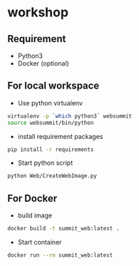 # workshop

## Requirement
- Python3
- Docker (optional)

## For local workspace
- Use python virtualenv

```bash
virtualenv -p `which python3` websummit
source websummit/bin/python
```
- install requirement packages
```bash
pip install -r requirements
```
- Start python script
```bash
python Web/CreateWebImage.py
```

## For Docker
- build image
```bash
docker build -t summit_web:latest .
```
- Start container
```bash
docker run --rm summit_web:latest
```